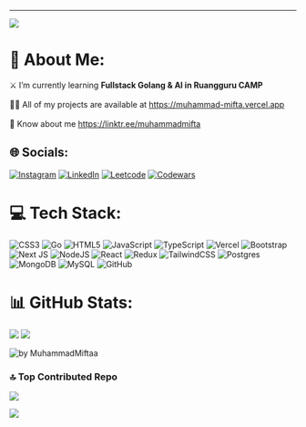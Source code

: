 ---
[![](https://visitcount.itsvg.in/api?id=MuhammadMiftaa&icon=6&color=0)](https://visitcount.itsvg.in)

# 🥏 About Me:
⚔️ I’m currently learning <b>Fullstack Golang & AI in Ruangguru CAMP</b><br><br>👨‍💻 All of my projects are available at https://muhammad-mifta.vercel.app<br><br>📄 Know about me https://linktr.ee/muhammadmifta 
 

## 🌐 Socials:
[![Instagram](https://img.shields.io/badge/Instagram-%23E4405F.svg?logo=Instagram&logoColor=white)](https://instagram.com/muhammadmiftaaa_) [![LinkedIn](https://img.shields.io/badge/LinkedIn-%230077B5.svg?logo=linkedin&logoColor=white)](https://linkedin.com/in/muhammad-mifta) [![Leetcode](https://img.shields.io/badge/Leetcode-grey?style=flat&logo=leetcode)](https://leetcode.com/u/muhammadmiftaa) [![Codewars](https://img.shields.io/badge/Codewars-black?style=flat&logo=codewars)](https://www.codewars.com/users/MuhammadMiftaa)

# 💻 Tech Stack:
![CSS3](https://img.shields.io/badge/CSS3-%231572B6.svg?style=flat&logo=css3&logoColor=white) ![Go](https://img.shields.io/badge/GO-%2300ADD8.svg?style=flat&logo=go&logoColor=white) ![HTML5](https://img.shields.io/badge/HTML5-%23E34F26.svg?style=flat&logo=html5&logoColor=white) ![JavaScript](https://img.shields.io/badge/Javascript-%23323330.svg?style=flat&logo=javascript&logoColor=%23F7DF1E) ![TypeScript](https://img.shields.io/badge/Typescript-%23007ACC.svg?style=flat&logo=typescript&logoColor=white) ![Vercel](https://img.shields.io/badge/Vercel-%23000000.svg?style=flat&logo=vercel&logoColor=white) ![Bootstrap](https://img.shields.io/badge/Bootstrap-%238511FA.svg?style=flat&logo=bootstrap&logoColor=white) ![Next JS](https://img.shields.io/badge/Next-black?style=flat&logo=next.js&logoColor=white) ![NodeJS](https://img.shields.io/badge/Node.js-6DA55F?style=flat&logo=node.js&logoColor=white) ![React](https://img.shields.io/badge/React-%2320232a.svg?style=flat&logo=react&logoColor=%2361DAFB) ![Redux](https://img.shields.io/badge/Redux-%23593d88.svg?style=flat&logo=redux&logoColor=white) ![TailwindCSS](https://img.shields.io/badge/TailwindCSS-%2338B2AC.svg?style=flat&logo=tailwind-css&logoColor=white) ![Postgres](https://img.shields.io/badge/Postgres-%23316192.svg?style=flat&logo=postgresql&logoColor=white) ![MongoDB](https://img.shields.io/badge/MongoDB-%234ea94b.svg?style=flat&logo=mongodb&logoColor=white) ![MySQL](https://img.shields.io/badge/MySQL-4479A1.svg?style=flat&logo=mysql&logoColor=white) ![GitHub](https://img.shields.io/badge/Github-%23121011.svg?style=flat&logo=github&logoColor=white)
# 📊 GitHub Stats:
<!-- ![](https://github-readme-stats.vercel.app/api?username=MuhammadMiftaa&theme=blue_navy&hide_border=false&include_all_commits=true&count_private=true)<br/> -->
![](https://github-readme-stats.vercel.app/api/top-langs/?username=MuhammadMiftaa&theme=blue_navy&hide_border=false&include_all_commits=true&count_private=true&layout=compact)
![](https://github-readme-streak-stats.herokuapp.com/?user=MuhammadMiftaa&theme=blue_navy&hide_border=false)<br/>

<img src="https://github-readme-activity-graph.vercel.app/graph?username=MuhammadMiftaa&radius=16&theme=react-dark&title_color=82aaff&color=82aaff&line=82aaff&bg_color=000000&area=true&order=5" height="auto" alt="by MuhammadMiftaa"/> 
<!-- <div align="center">
  <picture>
    <source media="(prefers-color-scheme: dark)" srcset="https://github.com/MuhammadMiftaa/MuhammadMiftaa/blob/main/github-contribution-grid-snake-dark.svg" />
    <source media="(prefers-color-scheme: light), (prefers-color-scheme: no-preference)" srcset="https://github.com/MuhammadMiftaa/MuhammadMiftaa/blob/main/github-contribution-grid-snake.svg" />
    <img src="https://github.com/MuhammadMiftaa/MuhammadMiftaa/blob/main/github-contribution-grid-snake.svg" alt="github-snake" />
  </picture>
</div>
<br>
<div align="left"> -->
  
### 🔝 Top Contributed Repo
![](https://github-contributor-stats.vercel.app/api?username=MuhammadMiftaa&limit=5&theme=blue_navy&combine_all_yearly_contributions=true)

![](https://quotes-github-readme.vercel.app/api?type=vertical&theme=tokyonight&quote=Ten%20thousand%20hours%20is%20the%20magic%20number%20of%20greatness&author=Malcolm%20Gladwell)

<!-- Proudly created with GPRM ( https://gprm.itsvg.in ) -->
